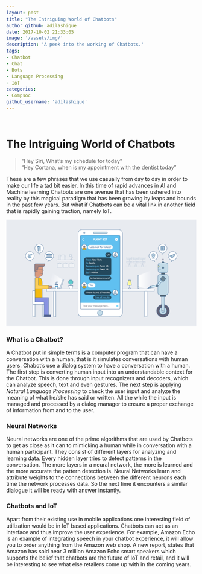 ```yaml
---
layout: post
title: "The Intriguing World of Chatbots"
author_github: adilashique
date: 2017-10-02 21:33:05
image: '/assets/img/'
description: 'A peek into the working of Chatbots.'
tags:
- Chatbot
- Chat
- Bots
- Language Processing
- IoT
categories:
- Compsoc
github_username: 'adilashique'
---
```

﻿
# The Intriguing World of Chatbots

>"Hey Siri, What’s my schedule for today”  
>“Hey Cortana, when is my appointment with the dentist today”

These are a few phrases that we use casually from day to day in order to make our life a tad bit easier.  In this time of rapid advances in AI and Machine learning Chatbots are one avenue that has been ushered into reality by this magical paradigm that has been growing by leaps and bounds in the past few years. But what if Chatbots can be a vital link in another field that is rapidly gaining traction, namely IoT.

![chatbot](/blog/assets/img/chatbots/1.png)

### What is a Chatbot?

A Chatbot put in simple terms is a computer program that can have a conversation with a human, that is it simulates conversations with human users. Chabot’s use a dialog system to have a conversation with a human.  
The first step is converting human input into an understandable context for the Chatbot. This is done through input recognizers and decoders, which can analyze speech, text and even gestures. The next step is applying *Natural Language Processing* to check the user input and analyze the meaning of what he/she has said or written. All the while the input is managed and processed by a dialog manager to ensure a proper exchange of information from and to the user.

### Neural Networks

Neural networks are one of the prime algorithms that are used by Chatbots to get as close as it can to mimicking a human while in conversation with a human participant. They consist of different layers for analyzing and learning data. Every hidden layer tries to detect patterns in the conversation. The more layers in a neural network, the more is learned and the more accurate the pattern detection is. Neural Networks learn and attribute weights to the connections between the different neurons each time the network processes data.  So the next time it encounters a similar dialogue it will be ready with answer instantly.

### Chatbots and IoT

Apart from their existing use in mobile applications one interesting field of utilization would be in IoT based applications. Chatbots can act as an interface and thus improve the user experience. For example,  Amazon Echo is an example of integrating speech in your chatbot experience, it will allow you to order anything from the Amazon web shop. A new report, states that Amazon has sold near 3 million Amazon Echo smart speakers which supports the belief that chatbots are the future of IoT and retail, and it will be interesting to see what else retailers come up with in the coming years.
